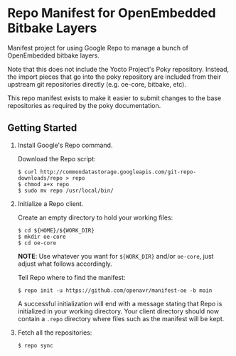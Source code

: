 Repo Manifest for OpenEmbedded Bitbake Layers
=============================================

Manifest project for using Google Repo to manage a bunch of OpenEmbedded bitbake
layers.

Note that this does not include the Yocto Project's Poky repository. Instead,
the import pieces that go into the poky repository are included from their
upstream git repositories directly (e.g. oe-core, bitbake, etc).

This repo manifest exists to make it easier to submit changes to the base
repositories as required by the poky documentation.

Getting Started
---------------

1.  Install Google's Repo command.

    Download the Repo script:

        $ curl http://commondatastorage.googleapis.com/git-repo-downloads/repo > repo
        $ chmod a+x repo
        $ sudo mv repo /usr/local/bin/

2.  Initialize a Repo client.

    Create an empty directory to hold your working files:

        $ cd ${HOME}/${WORK_DIR}
        $ mkdir oe-core
        $ cd oe-core

    **NOTE**: Use whatever you want for `${WORK_DIR}` and/or `oe-core`, just
    adjust what follows accordingly.

    Tell Repo where to find the manifest:

        $ repo init -u https://github.com/openavr/manifest-oe -b main

    A successful initialization will end with a message stating that Repo is
    initialized in your working directory. Your client directory should now
    contain a `.repo` directory where files such as the manifest will be kept.

3.  Fetch all the repositories:

        $ repo sync
